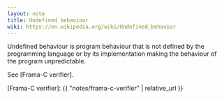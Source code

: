 ```yaml
---
layout: note
title: Undefined behaviour
wiki: https://en.wikipedia.org/wiki/Undefined_behavior
---
```


Undefined behaviour is program behaviour that is not defined
by the programming language or by its implementation making
the behaviour of the program unpredictable.

See [Frama-C verifier].

[Frama-C verifier]: {{ "notes/frama-c-verifier" | relative_url }}

